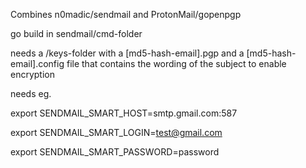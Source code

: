 Combines n0madic/sendmail and ProtonMail/gopenpgp

go build in sendmail/cmd-folder

needs a /keys-folder with a [md5-hash-email].pgp and a [md5-hash-email].config file that contains the wording of the subject to enable encryption

needs eg.

export SENDMAIL_SMART_HOST=smtp.gmail.com:587

export SENDMAIL_SMART_LOGIN=test@gmail.com

export SENDMAIL_SMART_PASSWORD=password
